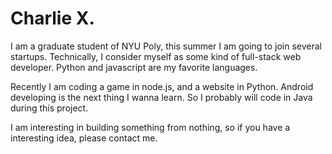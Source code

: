 Charlie X.
==========
I am a graduate student of NYU Poly, this summer I am going to join several startups. Technically, I consider myself as some kind of full-stack web developer. Python and javascript are my favorite languages.

Recently I am coding a game in node.js, and a website in Python. Android developing is the next thing I wanna learn. So I probably will code in Java during this project.

I am interesting in building something from nothing, so if you have a interesting idea, please contact me.
